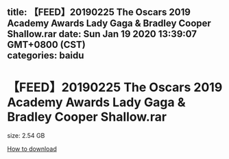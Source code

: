 
title: 【FEED】20190225 The Oscars 2019 Academy Awards Lady Gaga & Bradley Cooper Shallow.rar
date: Sun Jan 19 2020 13:39:07 GMT+0800 (CST)    
categories: baidu
---

# 【FEED】20190225 The Oscars 2019 Academy Awards Lady Gaga & Bradley Cooper Shallow.rar
size: 2.54 GB
 
 

[How to download](https://bpcam.bemobtrk.com/go/2ceec3aa-1ca2-46d6-b9ff-aaa5c184517c?jno=5162)